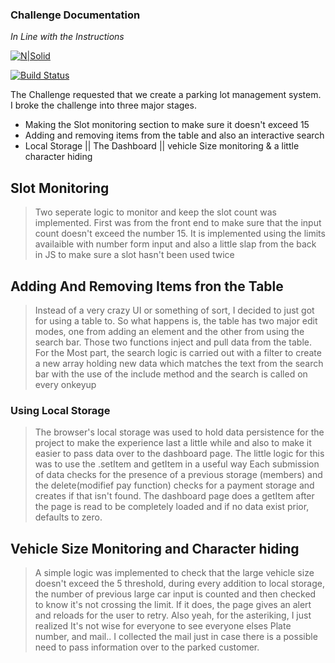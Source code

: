 ### Challenge Documentation
*In Line with the Instructions*

[![N|Solid](https://www.web3bridge.com/images/logo-red-on-white.png)](https://www.web3bridge.com/)

[![Build Status](https://travis-ci.org/joemccann/dillinger.svg?branch=master)](https://travis-ci.org/joemccann/dillinger)

The Challenge requested that we create a parking lot management system.
I broke the challenge into three major stages.

- Making the Slot monitoring section to make sure it doesn't exceed 15
- Adding and removing items from the table and also an interactive search
- Local Storage || The Dashboard || vehicle Size monitoring & a little character hiding

## Slot Monitoring

> Two seperate logic to monitor and keep the slot count was implemented.
> First was from the front end to make sure that the input count doesn't
> exceed the number 15. It is implemented using the limits availaible with
> number form input and also a little slap from the back in JS to make sure
> a slot hasn't been used twice

## Adding And Removing Items fron the Table
> Instead of a very crazy UI or something of sort, I decided to just got for
> using a table to. So what happens is, the table has two major edit modes,
> one from adding an element and the other from using the search bar. Those
> two functions inject and pull data from the table. 
> For the Most part, the search logic is carried out with a filter to create
> a new array holding new data which matches the text from the search
> bar with the use of the include method and the search is called on every 
> onkeyup

### Using Local Storage
> The browser's local storage was used to hold data persistence for the project
> to make the experience last a little while and also to make it easier to pass 
> data over to the dashboard page.
> The little logic for this was to use the .setItem and getItem in a useful way
> Each submission of data checks for the presence of a previous storage (members)
> and the delete(modifief pay function) checks for a payment storage and creates
> if that isn't found. The dashboard page does a getItem after the page is 
> read to be completely loaded and if no data exist prior, defaults to zero. 


## Vehicle Size Monitoring and Character hiding
> A simple logic was implemented to check that the large vehicle size doesn't
> exceed the 5 threshold, during every addition to local storage, the number
> of previous large car input is counted and then checked to know it's not 
> crossing the limit. If it does, the page gives an alert and reloads for the
> user to retry. Also yeah, for the asteriking, I just realized It's not wise
> for everyone to see everyone elses Plate number, and mail..
> I collected the mail just in case there is a possible need to pass information
> over to the parked customer.
